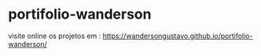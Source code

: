 # portifolio-wanderson
visite online os projetos em : https://wandersongustavo.github.io/portifolio-wanderson/
